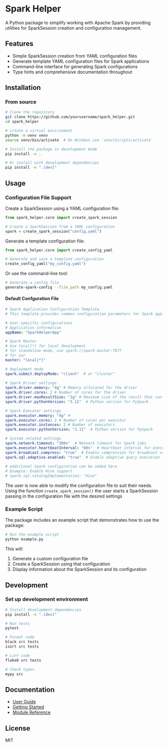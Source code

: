 # Spark Helper

A Python package to simplify working with Apache Spark by providing utilities for SparkSession creation and configuration management.

## Features

- Simple SparkSession creation from YAML configuration files
- Generate template YAML configuration files for Spark applications
- Command-line interface for generating Spark configurations
- Type hints and comprehensive documentation throughout

## Installation

### From source

```bash
# Clone the repository
git clone https://github.com/yourusername/spark_helper.git
cd spark_helper

# create a virtual environment
python -m venv venv
source venv/bin/activate  # On Windows use `venv\Scripts\activate`

# Install the package in development mode
pip install -e .

# Or install with development dependencies
pip install -e ".[dev]"
```

## Usage

### Configuration File Support

Create a SparkSession using a YAML configuration file:

```python
from spark_helper.core import create_spark_session

# Create a SparkSession from a YAML configuration
spark = create_spark_session("config.yaml")
```

Generate a template configuration file:

```python
from spark_helper.core import create_config_yaml

# Generate and save a template configuration
create_config_yaml("my_config.yaml")
```

Or use the command-line tool:

```bash
# Generate a config file
generate-spark-config --file_path my_config.yaml
```

#### Default Confguration File

```yaml
# Spark Application Configuration Template
# This template provides common configuration parameters for Spark applications

# User-specific configurations
# Application information
appName: "SparkHelperApp"

# Spark Master 
# Use local[*] for local development
# for standalone mode, use spark://spark-master:7077
# for yar
master: "local[*]"

# deployment mode
spark.submit.deployMode: "client"  # or "cluster"
  
# Spark Driver settings
spark.driver.memory: "4g" # Memory allocated for the driver
spark.driver.cores: 2 # Number of cores for the driver
spark.driver.maxResultSize: "1g" # Maximum size of the result that can be collected to the driver
spark.driver.pythonVersion: "3.11"  # Python version for PySpark

# Spark Executor settings
spark.executor.memory: "4g" #
spark.executor.cores: 2 # Number of cores per executor
spark.executor.instances: 2 # Number of executors
spark.executor.pythonVersion: "3.11"  # Python version for PySpark

# System related settings
spark.network.timeout: "300s"  # Network timeout for Spark jobs
spark.executor.heartbeatInterval: "60s"  # Heartbeat interval for executors
spark.broadcast.compress: "true"  # Enable compression for broadcast variables
spark.sql.adaptive.enabled: "true"  # Enable adaptive query execution
  
# additional Spark configuration can be added here
# Example: Enable Hive support
# spark.sql.catalogImplementation: "hive"
```

The user is now able to modify the configuration file to suit their needs. Using the function `create_spark_session()` the user starts a SparkSession passing in the configuration file with the desired settings

### Example Script

The package includes an example script that demonstrates how to use the package:

```bash
# Run the example script
python example.py
```

This will:
1. Generate a custom configuration file
2. Create a SparkSession using that configuration
3. Display information about the SparkSession and its configuration

## Development

### Set up development environment

```bash
# Install development dependencies
pip install -e ".[dev]"

# Run tests
pytest

# Format code
black src tests
isort src tests

# Lint code
flake8 src tests

# Check types
mypy src
```

## Documentation

- [User Guide](docs/index.md)
- [Getting Started](docs/getting_started.md)
- [Module Reference](docs/modules.md)

## License

MIT
